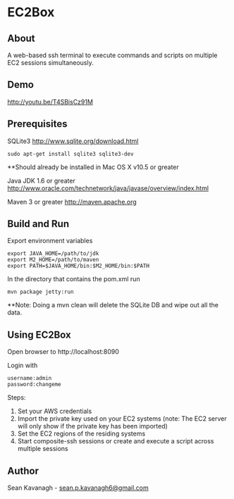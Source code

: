 EC2Box
======

About
-----
A web-based ssh terminal to execute commands and scripts on multiple EC2 sessions simultaneously.

Demo
-----
http://youtu.be/T4SBisCz91M

Prerequisites
-------------
SQLite3
http://www.sqlite.org/download.html

    sudo apt-get install sqlite3 sqlite3-dev 

**Should already be installed in Mac OS X v10.5 or greater

Java JDK 1.6 or greater
http://www.oracle.com/technetwork/java/javase/overview/index.html

Maven 3 or greater
http://maven.apache.org


Build and Run
------
Export environment variables

    export JAVA_HOME=/path/to/jdk
    export M2_HOME=/path/to/maven
    export PATH=$JAVA_HOME/bin:$M2_HOME/bin:$PATH

In the directory that contains the pom.xml run

	mvn package jetty:run

**Note: Doing a mvn clean will delete the SQLite DB and wipe out all the data.


Using EC2Box
------
Open browser to http://localhost:8090

Login with 

	username:admin 
	password:changeme

Steps:

1. Set your AWS credentials
2. Import the private key used on your EC2 systems (note: The EC2 server will only show if the private key has been imported)
3. Set the EC2 regions of the residing systems
4. Start composite-ssh sessions or create and execute a script across multiple sessions


Author
------
Sean Kavanagh - sean.p.kavanagh6@gmail.com
